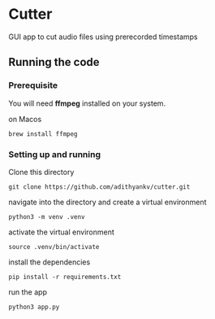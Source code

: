 # Cutter

GUI app to cut audio files using prerecorded timestamps

## Running the code

### Prerequisite
You will need **ffmpeg** installed on your system.

on Macos
```
brew install ffmpeg
```

### Setting up and running
Clone this directory
```
git clone https://github.com/adithyankv/cutter.git
```
navigate into the directory and create a virtual environment
```
python3 -m venv .venv
```
activate the virtual environment
```
source .venv/bin/activate
```
install the dependencies
```
pip install -r requirements.txt
```
run the app
```
python3 app.py
```
